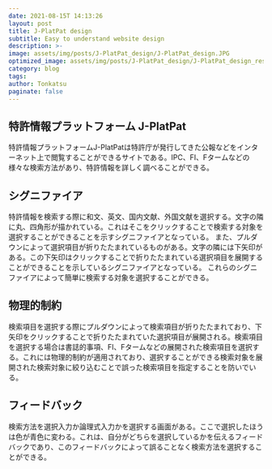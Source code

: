 ```yaml
---
date: 2021-08-15T 14:13:26
layout: post
title: J-PlatPat design
subtitle: Easy to understand website design
description: >-
image: assets/img/posts/J-PlatPat_design/J-PlatPat_design.JPG
optimized_image: assets/img/posts/J-PlatPat_design/J-PlatPat_design_resized_thumbnail.JPG
category: blog
tags: 
author: Tonkatsu
paginate: false
---
```


## 特許情報プラットフォーム J-PlatPat

特許情報プラットフォームJ-PlatPatは特許庁が発行してきた公報などをインターネット上で閲覧することができるサイトである。IPC、FI、Fタームなどの様々な検索方法があり、特許情報を詳しく調べることができる。

## シグニファイア

特許情報を検索する際に和文、英文、国内文献、外国文献を選択する。文字の隣に丸、四角形が描かれている。これはそこをクリックすることで検索する対象を選択することができることを示すシグニファイアとなっている。
また、プルダウンによって選択項目が折りたたまれているものがある。文字の隣には下矢印がある。この下矢印はクリックすることで折りたたまれている選択項目を展開することができることを示しているシグニファイアとなっている。
これらのシグニファイアによって簡単に検索する対象を選択することができる。

## 物理的制約

検索項目を選択する際にプルダウンによって検索項目が折りたたまれており、下矢印をクリックすることで折りたたまれていた選択項目が展開される。検索項目を選択する場合は書誌的事項、FI、Fタームなどの展開された検索項目を選択する。これには物理的制約が適用されており、選択することができる検索対象を展開された検索対象に絞り込むことで誤った検索項目を指定することを防いでいる。

## フィードバック

検索方法を選択入力か論理式入力かを選択する画面がある。ここで選択したほうは色が青色に変わる。これは、自分がどちらを選択しているかを伝えるフィードバックであり、このフィードバックによって誤ることなく検索方法を選択することができる。